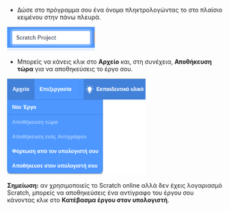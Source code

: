 + Δώσε στο πρόγραμμα σου ένα όνομα πληκτρολογώντας το στο πλαίσιο κειμένου στην πάνω πλευρά.

![πλαίσιο κειμένου για το όνομα του έργου Scratch](images/name.png)

+ Μπορείς να κάνεις κλικ στο **Αρχείο** και, στη συνέχεια, **Αποθήκευση τώρα** για να αποθηκεύσεις το έργο σου.

![screenshot](images/save.png)

**Σημείωση:** αν χρησιμοποιείς το Scratch online αλλά δεν έχεις λογαριασμό Scratch, μπορείς να αποθηκεύσεις ένα αντίγραφο του έργου σου κάνοντας κλικ στο **Κατέβασμα έργου στον υπολογιστή**.